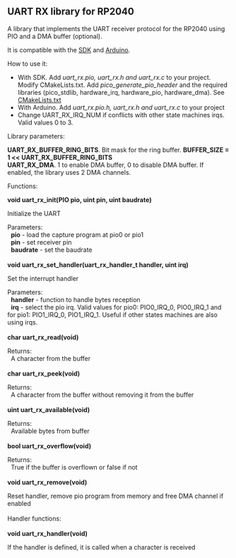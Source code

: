 ## UART RX library for RP2040

A library that implements the UART receiver protocol for the RP2040 using PIO and a DMA buffer (optional).

It is compatible with the [SDK](https://raspberrypi.github.io/pico-sdk-doxygen/) and [Arduino](https://github.com/earlephilhower/arduino-pico).

How to use it:

- With SDK. Add *uart_rx.pio, uart_rx.h and uart_rx.c* to your project. Modify CMakeLists.txt. Add *pico_generate_pio_header* and the required libraries (pico_stdlib, hardware_irq, hardware_pio, hardware_dma). See [CMakeLists.txt](sdk/CMakeLists.txt)
- With Arduino. Add *uart_rx.pio.h, uart_rx.h and uart_rx.c* to your project  
- Change UART_RX_IRQ_NUM if conflicts with other state machines irqs. Valid values 0 to 3.  


Library parameters:

**UART_RX_BUFFER_RING_BITS**. Bit mask for the ring buffer. **BUFFER_SIZE = 1 << UART_RX_BUFFER_RING_BITS**  
**UART_RX_DMA**. 1 to enable DMA buffer, 0 to disable DMA buffer. If enabled, the library uses 2 DMA channels.

Functions:  

**void uart_rx_init(PIO pio, uint pin, uint baudrate)**  

Initialize the UART  

Parameters:  
&nbsp;&nbsp;**pio** - load the capture program at pio0 or pio1  
&nbsp;&nbsp;**pin** - set receiver pin  
&nbsp;&nbsp;**baudrate** - set the baudrate   
\
**void uart_rx_set_handler(uart_rx_handler_t handler, uint irq)**  

Set the interrupt handler  

Parameters:  
&nbsp;&nbsp;**handler** - function to handle bytes reception  
&nbsp;&nbsp;**irq** - select the pio irq. Valid values for pio0: PIO0_IRQ_0, PIO0_IRQ_1 and for pio1: PIO1_IRQ_0, PIO1_IRQ_1. Useful if other states machines are also using irqs.  
\
**char uart_rx_read(void)**

Returns:  
&nbsp;&nbsp;A character from the buffer   
\
**char uart_rx_peek(void)**

Returns:  
&nbsp;&nbsp;A character from the buffer without removing it from the buffer   
\
**uint uart_rx_available(void)**

Returns:  
&nbsp;&nbsp;Available bytes from buffer  
\
**bool uart_rx_overflow(void)**

Returns:  
&nbsp;&nbsp;True if the buffer is overflown or false if not  
\
**void uart_rx_remove(void)**  

Reset handler, remove pio program from memory and free DMA channel if enabled   
\
Handler functions:  
\
**void uart_rx_handler(void)**  

If the handler is defined, it is called when a character is received   
